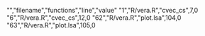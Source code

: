 "","filename","functions","line","value"
"1","R/vera.R","cvec_cs",7,0
"6","R/vera.R","cvec_cs",12,0
"62","R/vera.R","plot.lsa",104,0
"63","R/vera.R","plot.lsa",105,0
